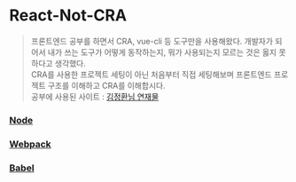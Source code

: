 # React-Not-CRA
> 프론트엔드 공부를 하면서 CRA, vue-cli 등 도구만을 사용해왔다. 개발자가 되어서 내가 쓰는 도구가 어떻게 동작하는지, 뭐가 사용되는지 모르는 것은 옳지 못하다고 생각했다.   
CRA를 사용한 프로젝트 세팅이 아닌 처음부터 직접 세팅해보며 프론트엔드 프로젝트 구조를 이해하고 CRA를 이해합시다.   
공부에 사용된 사이트 : [김정환님 연재물](https://jeonghwan-kim.github.io/series/2019/12/09/frontend-dev-env-npm.html)

### [Node](./Markdown/Node.md)
### [Webpack](./Markdown/Webpack.md)
### [Babel](./Markdown/Babel.md)